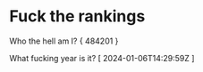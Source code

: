 # Fuck the rankings

Who the hell am I?
{ 484201 }

What fucking year is it?
[ 2024-01-06T14:29:59Z ]
